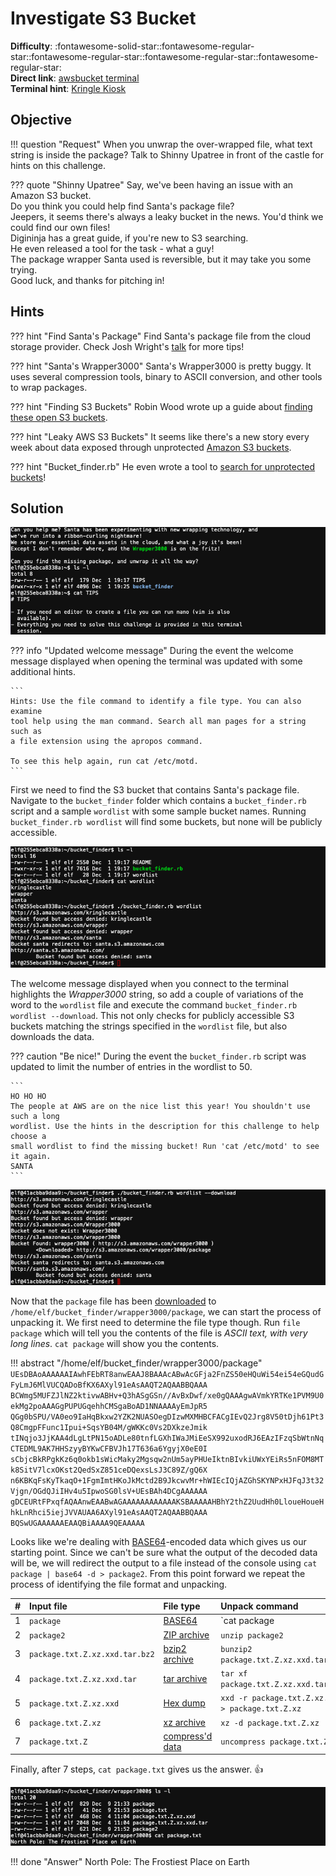 # Investigate S3 Bucket

**Difficulty**: :fontawesome-solid-star::fontawesome-regular-star::fontawesome-regular-star::fontawesome-regular-star::fontawesome-regular-star:<br/>
**Direct link**: [awsbucket terminal](https://docker2020.kringlecon.com/?challenge=awsbucket&id=96995b67-dbee-4245-a5c0-ee33f7e0a54d)<br/>
**Terminal hint**: [Kringle Kiosk](../hints/h2.md)


## Objective

!!! question "Request"
    When you unwrap the over-wrapped file, what text string is inside the package? Talk to Shinny Upatree in front of the castle for hints on this challenge.

??? quote "Shinny Upatree"
    Say, we've been having an issue with an Amazon S3 bucket.<br/>
    Do you think you could help find Santa's package file?<br/>
    Jeepers, it seems there's always a leaky bucket in the news. You'd think we could find our own files!<br/>
    Digininja has a great guide, if you're new to S3 searching.<br/>
    He even released a tool for the task - what a guy!<br/>
    The package wrapper Santa used is reversible, but it may take you some trying.<br/>
    Good luck, and thanks for pitching in!


## Hints

??? hint "Find Santa's Package"
    Find Santa's package file from the cloud storage provider. Check Josh Wright's [talk](https://www.youtube.com/watch?v=t4UzXx5JHk0) for more tips!

??? hint "Santa's Wrapper3000"
    Santa's Wrapper3000 is pretty buggy. It uses several compression tools, binary to ASCII conversion, and other tools to wrap packages.

??? hint "Finding S3 Buckets"
    Robin Wood wrote up a guide about [finding these open S3 buckets](https://digi.ninja/blog/whats_in_amazons_buckets.php).

??? hint "Leaky AWS S3 Buckets"
    It seems like there's a new story every week about data exposed through unprotected [Amazon S3 buckets](https://www.computerweekly.com/news/252491842/Leaky-AWS-S3-bucket-once-again-at-centre-of-data-breach).

??? hint "Bucket_finder.rb"
    He even wrote a tool to [search for unprotected buckets](https://digi.ninja/projects/bucket_finder.php)!

## Solution

![Greeting](../img/objectives/o2/o2_terminal1.png)

??? info "Updated welcome message"
    During the event the welcome message displayed when opening the terminal was updated with some additional hints.

    ```
    Hints: Use the file command to identify a file type. You can also examine
    tool help using the man command. Search all man pages for a string such as
    a file extension using the apropos command.

    To see this help again, run cat /etc/motd.
    ```

First we need to find the S3 bucket that contains Santa's package file. Navigate to the `bucket_finder` folder which contains a `bucket_finder.rb` script and a sample `wordlist` with some sample bucket names. Running `bucket_finder.rb wordlist` will find some buckets, but none will be publicly accessible.

![Find S3 buckets](../img/objectives/o2/o2_terminal2.png)

The welcome message displayed when you connect to the terminal highlights the *Wrapper3000* string, so add a couple of variations of the word to the `wordlist` file and execute the command `bucket_finder.rb wordlist --download`. This not only checks for publicly accessible S3 buckets matching the strings specified in the `wordlist` file, but also downloads the data.

??? caution "Be nice!"
    During the event the `bucket_finder.rb` script was updated to limit the number of entries in the wordlist to 50.

    ```
    HO HO HO
    The people at AWS are on the nice list this year! You shouldn't use such a long
    wordlist. Use the hints in the description for this challenge to help choose a
    small wordlist to find the missing bucket! Run 'cat /etc/motd' to see it again.
    SANTA
    ```

![S3 bucket found](../img/objectives/o2/o2_terminal3.png)

Now that the `package` file has been [downloaded](../artifacts/objectives/o2/package.txt) to `/home/elf/bucket_finder/wrapper3000/package`, we can start the process of unpacking it. We first need to determine the file type though. Run `file package` which will tell you the contents of the file is *ASCII text, with very long lines*. `cat package` will show you the contents.

!!! abstract "/home/elf/bucket_finder/wrapper3000/package"
    ```
    UEsDBAoAAAAAAIAwhFEbRT8anwEAAJ8BAAAcABwAcGFja2FnZS50eHQuWi54ei54eGQudGFyLmJ6MlVUCQADoBfKX6AXyl91eAsAAQT2AQAABBQAAA
    BCWmg5MUFZJlNZ2ktivwABHv+Q3hASgGSn//AvBxDwf/xe0gQAAAgwAVmkYRTKe1PVM9U0ekMg2poAAAGgPUPUGqehhCMSgaBoAD1NNAAAAyEmJpR5
    QGg0bSPU/VA0eo9IaHqBkxw2YZK2NUASOegDIzwMXMHBCFACgIEvQ2Jrg8V50tDjh61Pt3Q8CmgpFFunc1Ipui+SqsYB04M/gWKKc0Vs2DXkzeJmik
    tINqjo3JjKAA4dLgLtPN15oADLe80tnfLGXhIWaJMiEeSX992uxodRJ6EAzIFzqSbWtnNqCTEDML9AK7HHSzyyBYKwCFBVJh17T636a6YgyjX0eE0I
    sCbjcBkRPgkKz6q0okb1sWicMaky2Mgsqw2nUm5ayPHUeIktnBIvkiUWxYEiRs5nFOM8MTk8SitV7lcxOKst2QedSxZ851ceDQexsLsJ3C89Z/gQ6X
    n6KBKqFsKyTkaqO+1FgmImtHKoJkMctd2B9JkcwvMr+hWIEcIQjAZGhSKYNPxHJFqJ3t32Vjgn/OGdQJiIHv4u5IpwoSG0lsV+UEsBAh4DCgAAAAAA
    gDCEURtFPxqfAQAAnwEAABwAGAAAAAAAAAAAAKSBAAAAAHBhY2thZ2UudHh0LloueHoueHhkLnRhci5iejJVVAUAA6AXyl91eAsAAQT2AQAABBQAAA
    BQSwUGAAAAAAEAAQBiAAAA9QEAAAAA
    ```

Looks like we're dealing with [BASE64](https://en.wikipedia.org/wiki/Base64)-encoded data which gives us our starting point. Since we can't be sure what the output of the decoded data will be, we will redirect the output to a file instead of the console using `cat package | base64 -d > package2`. From this point forward we repeat the process of identifying the file format and unpacking.

| #  | Input file                     | File type                                                      | Unpack command                                   |
| :- | :----------------------------- | :------------------------------------------------------------- | :------------------------------------------------|
| 1  | `package`                      | [BASE64](https://en.wikipedia.org/wiki/Base64)                 | `cat package | base64 -d > package2`             |
| 2  | `package2`                     | [ZIP archive](https://en.wikipedia.org/wiki/ZIP_(file_format)) | `unzip package2`                                 |
| 3  | `package.txt.Z.xz.xxd.tar.bz2` | [bzip2 archive](https://en.wikipedia.org/wiki/Bzip2)           | `bunzip2 package.txt.Z.xz.xxd.tar.bz2`           |
| 4  | `package.txt.Z.xz.xxd.tar`     | [tar archive](https://en.wikipedia.org/wiki/Tar_(computing))   | `tar xf package.txt.Z.xz.xxd.tar`                |
| 5  | `package.txt.Z.xz.xxd`         | [Hex dump](https://en.wikipedia.org/wiki/Hex_dump)             | `xxd -r package.txt.Z.xz.xxd > package.txt.Z.xz` |
| 6  | `package.txt.Z.xz`             | [xz archive](https://en.wikipedia.org/wiki/XZ_Utils)           | `xz -d package.txt.Z.xz`                         |
| 7  | `package.txt.Z`                | [compress'd data](https://en.wikipedia.org/wiki/Compress)      | `uncompress package.txt.Z`                       |

Finally, after 7 steps, `cat package.txt` gives us the answer. :thumbsup:

![Answer](../img/objectives/o2/o2_terminal4.png)

!!! done "Answer"
    North Pole: The Frostiest Place on Earth
